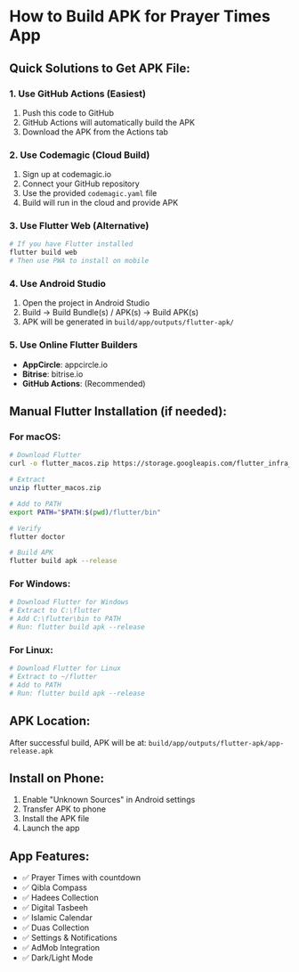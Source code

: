 # How to Build APK for Prayer Times App

## Quick Solutions to Get APK File:

### 1. **Use GitHub Actions (Easiest)**
1. Push this code to GitHub
2. GitHub Actions will automatically build the APK
3. Download the APK from the Actions tab

### 2. **Use Codemagic (Cloud Build)**
1. Sign up at codemagic.io
2. Connect your GitHub repository
3. Use the provided `codemagic.yaml` file
4. Build will run in the cloud and provide APK

### 3. **Use Flutter Web (Alternative)**
```bash
# If you have Flutter installed
flutter build web
# Then use PWA to install on mobile
```

### 4. **Use Android Studio**
1. Open the project in Android Studio
2. Build → Build Bundle(s) / APK(s) → Build APK(s)
3. APK will be generated in `build/app/outputs/flutter-apk/`

### 5. **Use Online Flutter Builders**
- **AppCircle**: appcircle.io
- **Bitrise**: bitrise.io
- **GitHub Actions**: (Recommended)

## Manual Flutter Installation (if needed):

### For macOS:
```bash
# Download Flutter
curl -o flutter_macos.zip https://storage.googleapis.com/flutter_infra_release/releases/stable/macos/flutter_macos_arm64_3.16.0-stable.zip

# Extract
unzip flutter_macos.zip

# Add to PATH
export PATH="$PATH:$(pwd)/flutter/bin"

# Verify
flutter doctor

# Build APK
flutter build apk --release
```

### For Windows:
```bash
# Download Flutter for Windows
# Extract to C:\flutter
# Add C:\flutter\bin to PATH
# Run: flutter build apk --release
```

### For Linux:
```bash
# Download Flutter for Linux
# Extract to ~/flutter
# Add to PATH
# Run: flutter build apk --release
```

## APK Location:
After successful build, APK will be at:
`build/app/outputs/flutter-apk/app-release.apk`

## Install on Phone:
1. Enable "Unknown Sources" in Android settings
2. Transfer APK to phone
3. Install the APK file
4. Launch the app

## App Features:
- ✅ Prayer Times with countdown
- ✅ Qibla Compass
- ✅ Hadees Collection
- ✅ Digital Tasbeeh
- ✅ Islamic Calendar
- ✅ Duas Collection
- ✅ Settings & Notifications
- ✅ AdMob Integration
- ✅ Dark/Light Mode




